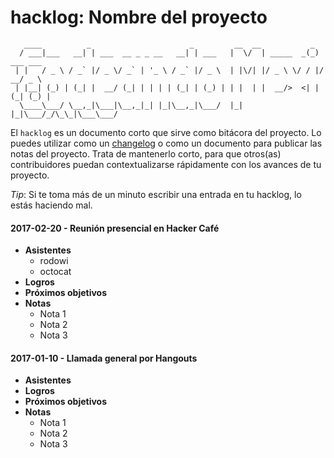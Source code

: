 # hacklog: Nombre del proyecto

```
   ____          _                      _         __  __           _           
  / ___|___   __| | ___  __ _ _ __   __| | ___   |  \/  | _____  _(_) ___ ___  
 | |   / _ \ / _` |/ _ \/ _` | '_ \ / _` |/ _ \  | |\/| |/ _ \ \/ / |/ __/ _ \ 
 | |__| (_) | (_| |  __/ (_| | | | | (_| | (_) | | |  | |  __/>  <| | (_| (_) |
  \____\___/ \__,_|\___|\__,_|_| |_|\__,_|\___/  |_|  |_|\___/_/\_\_|\___\___/ 
```

El `hacklog` es un documento corto que sirve como bitácora del proyecto. Lo puedes utilizar como un [changelog](https://en.wikipedia.org/wiki/Changelog) o como un documento para publicar las notas del proyecto. Trata de mantenerlo corto, para que otros(as) contribuidores puedan contextualizarse rápidamente con los avances de tu proyecto.

_Tip_: Si te toma más de un minuto escribir una entrada en tu hacklog, lo estás haciendo mal.

#### 2017-02-20 - Reunión presencial en Hacker Café

* **Asistentes**
   - rodowi
   - octocat
* **Logros** 
* **Próximos objetivos**
* **Notas**
   - Nota 1
   - Nota 2
   - Nota 3

#### 2017-01-10 - Llamada general por Hangouts

* **Asistentes**
* **Logros**
* **Próximos objetivos**
* **Notas**
   - Nota 1
   - Nota 2
   - Nota 3
